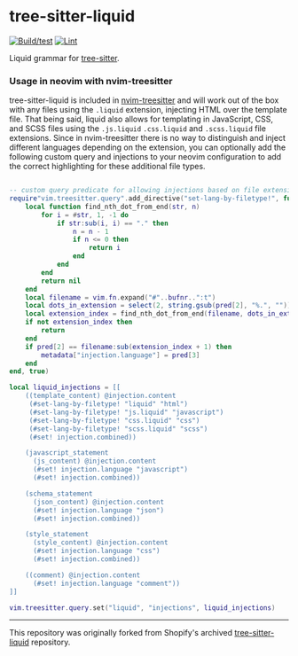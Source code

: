 # tree-sitter-liquid #

[![Build/test](https://github.com/hankthetank27/tree-sitter-liquid/actions/workflows/ci.yml/badge.svg)](https://github.com/hankthetank27/tree-sitter-liquid/actions/workflows/ci.yml)
[![Lint](https://github.com/hankthetank27/tree-sitter-liquid/actions/workflows/lint.yml/badge.svg)](https://github.com/hankthetank27/tree-sitter-liquid/actions/workflows/lint.yml)

Liquid grammar for [tree-sitter](https://github.com/tree-sitter/tree-sitter).

### Usage in neovim with nvim-treesitter ###

tree-sitter-liquid is included in [nvim-treesitter](https://github.com/nvim-treesitter/nvim-treesitter) and will work out of the box with any files using the `.liquid` extension, injecting HTML over the template file. That being said, liquid also allows for templating in JavaScript, CSS, and SCSS files using the `.js.liquid` `.css.liquid` and `.scss.liquid` file extensions. Since in nvim-treesitter there is no way to distinguish and inject different languages depending on the extension, you can optionally add the following custom query and injections to your neovim configuration to add the correct highlighting for these additional file types.

``` lua

-- custom query predicate for allowing injections based on file extension
require"vim.treesitter.query".add_directive("set-lang-by-filetype!", function (_, _, bufnr, pred, metadata)
    local function find_nth_dot_from_end(str, n)
        for i = #str, 1, -1 do
            if str:sub(i, i) == "." then
                n = n - 1
                if n <= 0 then
                    return i
                end
            end
        end
        return nil
    end
    local filename = vim.fn.expand("#"..bufnr..":t")
    local dots_in_extension = select(2, string.gsub(pred[2], "%.", "")) + 1
    local extension_index = find_nth_dot_from_end(filename, dots_in_extension)
    if not extension_index then
        return
    end
    if pred[2] == filename:sub(extension_index + 1) then
        metadata["injection.language"] = pred[3]
    end
end, true)

local liquid_injections = [[
    ((template_content) @injection.content
     (#set-lang-by-filetype! "liquid" "html")
     (#set-lang-by-filetype! "js.liquid" "javascript")
     (#set-lang-by-filetype! "css.liquid" "css")
     (#set-lang-by-filetype! "scss.liquid" "scss")
     (#set! injection.combined))

    (javascript_statement
      (js_content) @injection.content
      (#set! injection.language "javascript")
      (#set! injection.combined))

    (schema_statement
      (json_content) @injection.content
      (#set! injection.language "json")
      (#set! injection.combined))

    (style_statement
      (style_content) @injection.content
      (#set! injection.language "css")
      (#set! injection.combined))

    ((comment) @injection.content
      (#set! injection.language "comment"))
]]

vim.treesitter.query.set("liquid", "injections", liquid_injections)

```
---

This repository was originally forked from Shopify's archived [tree-sitter-liquid](https://github.com/Shopify/tree-sitter-liquid.git) repository.

